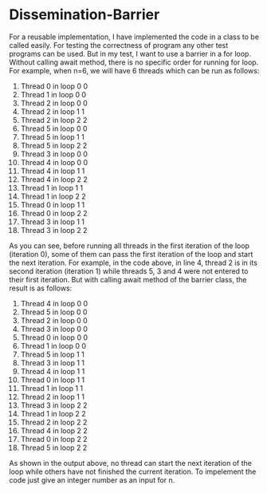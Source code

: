 # Dissemination-Barrier
For a reusable implementation, I have implemented the code in a class to be called easily. For testing the correctness of program any other test programs can be
used. But in my test, I want to use a barrier in a for loop. Without calling await method, there is no specific order for running for loop. For example, when n=6,
we will have 6 threads which can be run as follows:
1. Thread 0 in loop 0 0
2. Thread 1 in loop 0 0
3. Thread 2 in loop 0 0
4. Thread 2 in loop 1 1
5. Thread 2 in loop 2 2
6. Thread 5 in loop 0 0
7. Thread 5 in loop 1 1
8. Thread 5 in loop 2 2
9. Thread 3 in loop 0 0
10. Thread 4 in loop 0 0
11. Thread 4 in loop 1 1
12. Thread 4 in loop 2 2
13. Thread 1 in loop 1 1
14. Thread 1 in loop 2 2
15. Thread 0 in loop 1 1
16. Thread 0 in loop 2 2
17. Thread 3 in loop 1 1
18. Thread 3 in loop 2 2

As you can see, before running all threads in the first iteration of the loop (iteration 0), some of them can pass the first iteration of the loop and start the next iteration.
For example, in the code above, in line 4, thread 2 is in its second iteration (iteration 1) while threads 5, 3 and 4 were not entered to their first iteration. But with
calling await method of the barrier class, the result is as follows:

1. Thread 4 in loop 0 0
2. Thread 5 in loop 0 0
3. Thread 2 in loop 0 0
4. Thread 3 in loop 0 0
5. Thread 0  in loop 0 0
6. Thread 1 in loop 0 0
7. Thread 5 in loop 1 1
8. Thread 3 in loop 1 1
9. Thread 4 in loop 1 1
10. Thread 0 in loop 1 1
11. Thread 1 in loop 1 1
12. Thread 2 in loop 1 1
13. Thread 3 in loop 2 2
14. Thread 1 in loop 2 2
15. Thread 2 in loop 2 2
16. Thread 4 in loop 2 2
17. Thread 0 in loop 2 2
18. Thread 5 in loop 2 2

As shown in the output above, no thread can start the next iteration of the
loop while others have not finished the current iteration.
To impelement the code just give an integer number as an input for n.
